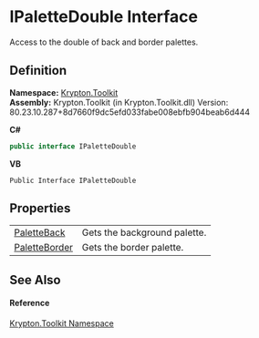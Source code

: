 # IPaletteDouble Interface


Access to the double of back and border palettes.



## Definition
**Namespace:** <a href="79d2eac2-21f4-54ff-7552-b20c33c30600.md">Krypton.Toolkit</a>  
**Assembly:** Krypton.Toolkit (in Krypton.Toolkit.dll) Version: 80.23.10.287+8d7660f9dc5efd033fabe008ebfb904beab6d444

**C#**
``` C#
public interface IPaletteDouble
```
**VB**
``` VB
Public Interface IPaletteDouble
```



## Properties
<table>
<tr>
<td><a href="791f9d9a-8299-5dd7-3f10-668300eb8de5.md">PaletteBack</a></td>
<td>Gets the background palette.</td></tr>
<tr>
<td><a href="ece47d02-9237-af56-bd9f-c26356ac8d26.md">PaletteBorder</a></td>
<td>Gets the border palette.</td></tr>
</table>

## See Also


#### Reference
<a href="79d2eac2-21f4-54ff-7552-b20c33c30600.md">Krypton.Toolkit Namespace</a>  
